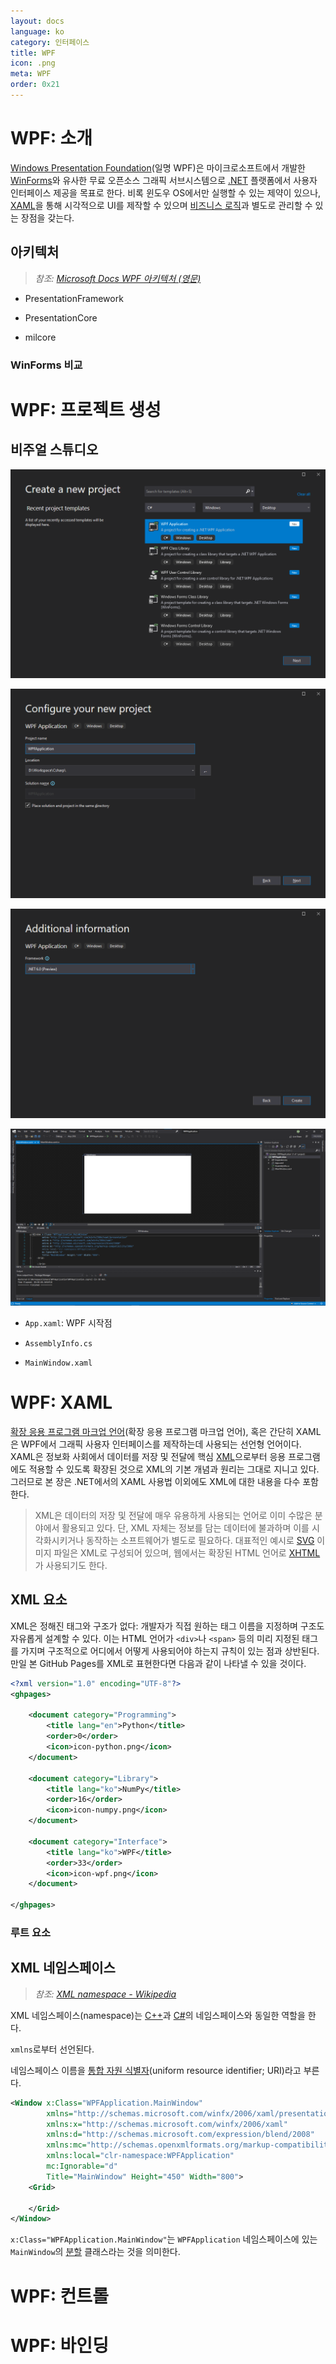 ```yaml
---
layout: docs
language: ko
category: 인터페이스
title: WPF
icon: .png
meta: WPF
order: 0x21
---
```

# WPF: 소개
[Windows Presentation Foundation](https://github.com/dotnet/wpf)(일명 WPF)은 마이크로소프트에서 개발한 [WinForms](https://github.com/dotnet/winforms)와 유사한 무료 오픈소스 그래픽 서브시스템으로 [.NET](../ko.PRGMING_Csharp) 플랫폼에서 사용자 인터페이스 제공을 목표로 한다. 비록 윈도우 OS에서만 실행할 수 있는 제약이 있으나, [XAML](https://ko.wikipedia.org/wiki/XAML)을 통해 시각적으로 UI를 제작할 수 있으며 [비즈니스 로직](https://ko.wikipedia.org/wiki/비즈니스_로직)과 별도로 관리할 수 있는 장점을 갖는다.

## 아키텍처
> *참조: [Microsoft Docs WPF 아키텍처 (영문)](https://docs.microsoft.com/en-us/dotnet/desktop/wpf/advanced/wpf-architecture?view=netframeworkdesktop-4.8)*

* PresentationFramework

* PresentationCore

* milcore

### WinForms 비교

# WPF: 프로젝트 생성

## 비주얼 스튜디오

![비주얼 스튜디오 WPF 프로젝트 생성 (1단계)](/images/docs/wpf/wpf_vs_project1.png)

![비주얼 스튜디오 WPF 프로젝트 생성 (2단계)](/images/docs/wpf/wpf_vs_project2.png)

![비주얼 스튜디오 WPF 프로젝트 생성 (3단계)](/images/docs/wpf/wpf_vs_project3.png)

![비주얼 스튜디오 WPF 프로젝트](/images/docs/wpf/wpf_vs_project4.png)

* `App.xaml`: WPF 시작점

* `AssemblyInfo.cs`

* `MainWindow.xaml`

# WPF: XAML
[확장 응용 프로그램 마크업 언어](https://ko.wikipedia.org/wiki/XAML)(확장 응용 프로그램 마크업 언어), 혹은 간단히 XAML은 WPF에서 그래픽 사용자 인터페이스를 제작하는데 사용되는 선언형 언어이다. XAML은 정보화 사회에서 데이터를 저장 및 전달에 핵심 [XML](https://ko.wikipedia.org/wiki/XML)으로부터 응용 프로그램에도 적용할 수 있도록 확장된 것으로 XML의 기본 개념과 원리는 그대로 지니고 있다. 그러므로 본 장은 .NET에서의 XAML 사용법 이외에도 XML에 대한 내용을 다수 포함한다.

> XML은 데이터의 저장 및 전달에 매우 유용하게 사용되는 언어로 이미 수많은 분야에서 활용되고 있다. 단, XML 자체는 정보를 담는 데이터에 불과하며 이를 시각화시키거나 동작하는 소프트웨어가 별도로 필요하다. 대표적인 예시로 [SVG](https://ko.wikipedia.org/wiki/SVG) 이미지 파일은 XML로 구성되어 있으며, 웹에서는 확장된 HTML 언어로 [XHTML](https://ko.wikipedia.org/wiki/XHTML)가 사용되기도 한다.

## XML 요소
XML은 정해진 태그와 구조가 없다: 개발자가 직접 원하는 태그 이름을 지정하며 구조도 자유롭게 설계할 수 있다. 이는 HTML 언어가 `<div>`나 `<span>` 등의 미리 지정된 태그를 가지며 구조적으로 어디에서 어떻게 사용되어야 하는지 규칙이 있는 점과 상반된다. 만일 본 GitHub Pages를 XML로 표현한다면 다음과 같이 나타낼 수 있을 것이다.

```xml
<?xml version="1.0" encoding="UTF-8"?>
<ghpages>

    <document category="Programming">
        <title lang="en">Python</title>
        <order>0</order>
        <icon>icon-python.png</icon>
    </document>

    <document category="Library">
        <title lang="ko">NumPy</title>
        <order>16</order>
        <icon>icon-numpy.png</icon>
    </document>

    <document category="Interface">
        <title lang="ko">WPF</title>
        <order>33</order>
        <icon>icon-wpf.png</icon>
    </document>

</ghpages>
```

### 루트 요소


## XML 네임스페이스
> *참조: [XML namespace - Wikipedia](https://en.wikipedia.org/wiki/XML_namespace)*

XML 네임스페이스(namespace)는     [C++]()과 [C#]()의 네임스페이스와 동일한 역할을 한다. 

`xmlns`로부터 선언된다.

네임스페이스 이름을 [통합 자원 식별자](https://ko.wikipedia.org/wiki/통합_자원_식별자)(uniform resource identifier; URI)라고 부른다.

```xml
<Window x:Class="WPFApplication.MainWindow"
        xmlns="http://schemas.microsoft.com/winfx/2006/xaml/presentation"
        xmlns:x="http://schemas.microsoft.com/winfx/2006/xaml"
        xmlns:d="http://schemas.microsoft.com/expression/blend/2008"
        xmlns:mc="http://schemas.openxmlformats.org/markup-compatibility/2006"
        xmlns:local="clr-namespace:WPFApplication"
        mc:Ignorable="d"
        Title="MainWindow" Height="450" Width="800">
    <Grid>

    </Grid>
</Window>
```




`x:Class="WPFApplication.MainWindow"`는 `WPFApplication` 네임스페이스에 있는 `MainWindow`의 [분할](../ko.PRGMING_Csharp/#한정자) 클래스라는 것을 의미한다.

# WPF: 컨트롤

# WPF: 바인딩

